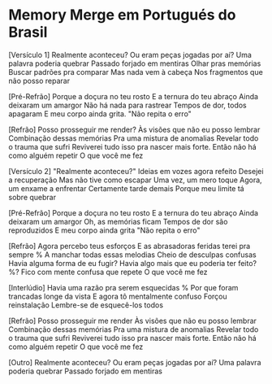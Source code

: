 Memory Merge em Portugués do Brasil
========================

[Versículo 1]
Realmente aconteceu?
Ou eram peças jogadas por aí?
Uma palavra poderia quebrar
Passado forjado em mentiras
Olhar pras memórias
Buscar padrões pra comparar
Mas nada vem à cabeça
Nos fragmentos que não posso reparar

[Pré-Refrão]
Porque a doçura no teu rosto
E a ternura do teu abraço
Ainda deixaram um amargor
Não há nada para rastrear
Tempos de dor, todos apagaram
E meu corpo ainda grita.
"Não repita o erro"

[Refrão]
Posso prosseguir me render?
Às visões que não eu posso lembrar
Combinação dessas memórias
Pra uma mistura de anomalias
Revelar todo o trauma que sufri
Reviverei tudo isso pra nascer mais forte.
Então não há como alguém repetir
O que você me fez

[Versículo 2]
"Realmente aconteceu?" 
Ideias em vozes agora refeito
Desejei a recuperação
Mas não tive como escapar
Uma vez, um mero toque
Agora, um enxame a enfrentar
Certamente tarde demais
Porque meu limite tá sobre quebrar

[Pré-Refrão]
Porque a doçura no teu rosto
E a ternura do teu abraço
Ainda deixaram um amargor
Oh, as memórias ficam
Tempos de dor são reproduzidos
E meu corpo ainda grita
"Não repita o erro"

[Refrão]
Agora percebo teus esforços
E as abrasadoras feridas terei pra sempre %
A manchar todas essas melodias
Cheio de desculpas confusas
Havia alguma forma de eu fugir?
Havia algo mais que eu poderia ter feito? %?
Fico com mente confusa que repete
O que você me fez

[Interlúdio]
Havia uma razão pra serem esquecidas %
Por que foram trancadas longe da vista
E agora tô mentalmente confuso
Forçou reinstalação
Lembre-se de esquecê-los todos

[Refrão]
Posso prosseguir me render
Às visões que não eu posso lembrar
Combinação dessas memórias
Pra uma mistura de anomalias
Revelar todo o trauma que sufri
Reviverei tudo isso pra nascer mais forte.
Então não há como alguém repetir
O que você me fez

[Outro]
Realmente aconteceu?
Ou eram peças jogadas por aí?
Uma palavra poderia quebrar
Passado forjado em mentiras